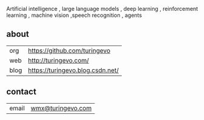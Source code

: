 
Artificial intelligence , large language models , 
deep learning , reinforcement learning , 
machine vision ,speech recognition , 
agents

## about
| | |
|-|-|
|org| https://github.com/turingevo
|web | http://turingevo.com/
|blog | https://turingevo.blog.csdn.net/


## contact
| | |
|-|-|
|email | wmx@turingevo.com 

<!--

**Here are some ideas to get you started:**

🙋‍♀️ A short introduction - what is your organization all about?
🌈 Contribution guidelines - how can the community get involved?
👩‍💻 Useful resources - where can the community find your docs? Is there anything else the community should know?
🍿 Fun facts - what does your team eat for breakfast?
🧙 Remember, you can do mighty things with the power of [Markdown](https://docs.github.com/github/writing-on-github/getting-started-with-writing-and-formatting-on-github/basic-writing-and-formatting-syntax)
-->
